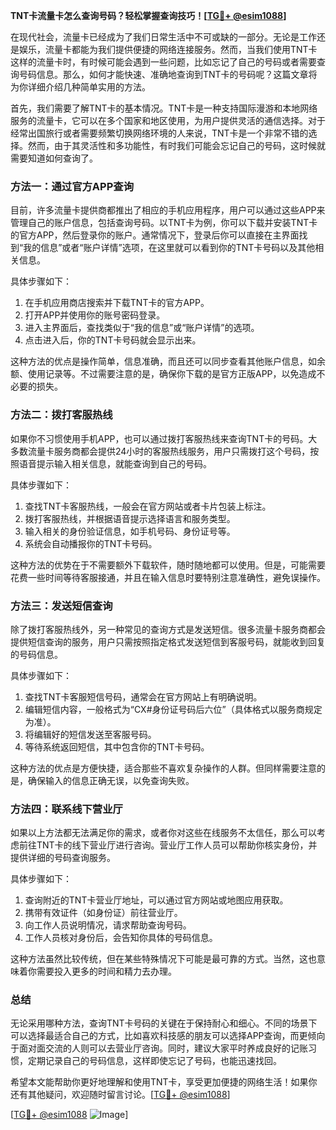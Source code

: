 **TNT卡流量卡怎么查询号码？轻松掌握查询技巧！[[TG💪+ @esim1088](https://t.me/s/esim1088)]**

在现代社会，流量卡已经成为了我们日常生活中不可或缺的一部分。无论是工作还是娱乐，流量卡都能为我们提供便捷的网络连接服务。然而，当我们使用TNT卡这样的流量卡时，有时候可能会遇到一些问题，比如忘记了自己的号码或者需要查询号码信息。那么，如何才能快速、准确地查询到TNT卡的号码呢？这篇文章将为你详细介绍几种简单实用的方法。

首先，我们需要了解TNT卡的基本情况。TNT卡是一种支持国际漫游和本地网络服务的流量卡，它可以在多个国家和地区使用，为用户提供灵活的通信选择。对于经常出国旅行或者需要频繁切换网络环境的人来说，TNT卡是一个非常不错的选择。然而，由于其灵活性和多功能性，有时我们可能会忘记自己的号码，这时候就需要知道如何查询了。

### 方法一：通过官方APP查询

目前，许多流量卡提供商都推出了相应的手机应用程序，用户可以通过这些APP来管理自己的账户信息，包括查询号码。以TNT卡为例，你可以下载并安装TNT卡的官方APP，然后登录你的账户。通常情况下，登录后你可以直接在主界面找到“我的信息”或者“账户详情”选项，在这里就可以看到你的TNT卡号码以及其他相关信息。

具体步骤如下：
1. 在手机应用商店搜索并下载TNT卡的官方APP。
2. 打开APP并使用你的账号密码登录。
3. 进入主界面后，查找类似于“我的信息”或“账户详情”的选项。
4. 点击进入后，你的TNT卡号码就会显示出来。

这种方法的优点是操作简单，信息准确，而且还可以同步查看其他账户信息，如余额、使用记录等。不过需要注意的是，确保你下载的是官方正版APP，以免造成不必要的损失。

### 方法二：拨打客服热线

如果你不习惯使用手机APP，也可以通过拨打客服热线来查询TNT卡的号码。大多数流量卡服务商都会提供24小时的客服热线服务，用户只需拨打这个号码，按照语音提示输入相关信息，就能查询到自己的号码。

具体步骤如下：
1. 查找TNT卡客服热线，一般会在官方网站或者卡片包装上标注。
2. 拨打客服热线，并根据语音提示选择语言和服务类型。
3. 输入相关的身份验证信息，如手机号码、身份证号等。
4. 系统会自动播报你的TNT卡号码。

这种方法的优势在于不需要额外下载软件，随时随地都可以使用。但是，可能需要花费一些时间等待客服接通，并且在输入信息时要特别注意准确性，避免误操作。

### 方法三：发送短信查询

除了拨打客服热线外，另一种常见的查询方式是发送短信。很多流量卡服务商都会提供短信查询的服务，用户只需按照指定格式发送短信到客服号码，就能收到回复的号码信息。

具体步骤如下：
1. 查找TNT卡客服短信号码，通常会在官方网站上有明确说明。
2. 编辑短信内容，一般格式为“CX#身份证号码后六位”（具体格式以服务商规定为准）。
3. 将编辑好的短信发送至客服号码。
4. 等待系统返回短信，其中包含你的TNT卡号码。

这种方法的优点是方便快捷，适合那些不喜欢复杂操作的人群。但同样需要注意的是，确保输入的信息正确无误，以免查询失败。

### 方法四：联系线下营业厅

如果以上方法都无法满足你的需求，或者你对这些在线服务不太信任，那么可以考虑前往TNT卡的线下营业厅进行咨询。营业厅工作人员可以帮助你核实身份，并提供详细的号码查询服务。

具体步骤如下：
1. 查询附近的TNT卡营业厅地址，可以通过官方网站或地图应用获取。
2. 携带有效证件（如身份证）前往营业厅。
3. 向工作人员说明情况，请求帮助查询号码。
4. 工作人员核对身份后，会告知你具体的号码信息。

这种方法虽然比较传统，但在某些特殊情况下可能是最可靠的方式。当然，这也意味着你需要投入更多的时间和精力去办理。

### 总结

无论采用哪种方法，查询TNT卡号码的关键在于保持耐心和细心。不同的场景下可以选择最适合自己的方式，比如喜欢科技感的朋友可以选择APP查询，而更倾向于面对面交流的人则可以去营业厅咨询。同时，建议大家平时养成良好的记账习惯，定期记录自己的号码信息，这样即使忘记了号码，也能迅速找回。

希望本文能帮助你更好地理解和使用TNT卡，享受更加便捷的网络生活！如果你还有其他疑问，欢迎随时留言讨论。[[TG💪+ @esim1088](https://t.me/s/esim1088)]

[[TG💪+ @esim1088](https://t.me/s/esim1088) ![Image](https://i.postimg.cc/4NQfJmqS/Snipaste-2025-05-13-00-14-12.png)]